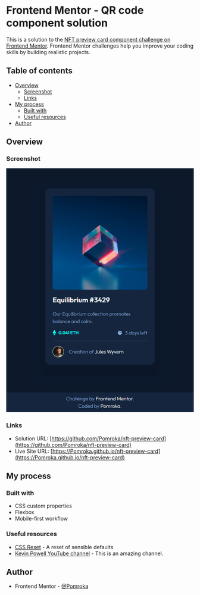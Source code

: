 # Frontend Mentor - QR code component solution

This is a solution to the [NFT preview card component challenge on Frontend Mentor](https://www.frontendmentor.io/challenges/nft-preview-card-component-SbdUL_w0U). Frontend Mentor challenges help you improve your coding skills by building realistic projects. 

## Table of contents

- [Overview](#overview)
  - [Screenshot](#screenshot)
  - [Links](#links)
- [My process](#my-process)
  - [Built with](#built-with)
  - [Useful resources](#useful-resources)
- [Author](#author)

## Overview

### Screenshot

![Page screenshot](screenshot-desktop.png)  

### Links

- Solution URL: [https://github.com/Pomroka/nft-preview-card](https://github.com/Pomroka/nft-preview-card)
- Live Site URL: [https://Pomroka.github.io/nft-preview-card](https://Pomroka.github.io/nft-preview-card)

## My process

### Built with

- CSS custom properties
- Flexbox
- Mobile-first workflow

### Useful resources

- [CSS Reset](https://piccalil.li/blog/a-modern-css-reset/) - A reset of sensible defaults
- [Kevin Powell YouTube channel](https://www.youtube.com/@KevinPowell) - This is an amazing channel.

## Author

- Frontend Mentor - [@Pomroka](https://www.frontendmentor.io/profile/Pomroka)
